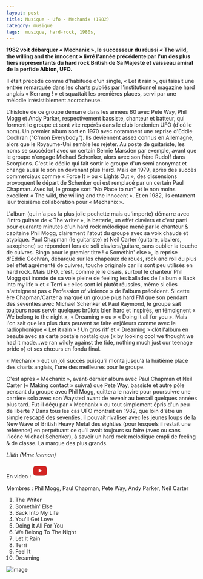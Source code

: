 ```yaml
---
layout: post
title: Musique - Ufo - Mechanix (1982)
category: musique
tags:  musique, hard-rock, 1980s, 
---
```


**1982 voit débarquer « Mechanix », le successeur du réussi « The wild, the willing and the innocent » livré l'année précédente par l'un des plus fiers représentants du hard rock British de Sa Majesté et vaisseau amiral de la perfide Albion, UFO.**

Il était précédé comme d'habitude d'un single, « Let it rain », qui faisait une entrée remarquée dans les charts publiés par l'institutionnel magazine hard anglais « Kerrang ! » et squattait les premières places, servi par une mélodie irrésistiblement accrocheuse.

L'histoire de ce groupe démarre dans les années 60 avec Pete Way, Phil Mogg et Andy Parker, respectivement bassiste, chanteur et batteur, qui forment le groupe et sont vite repérés dans le club londonien UFO (d'où le nom). Un premier album sort en 1970 avec notamment une reprise d'Eddie Cochran ("C'mon Everybody"). Ils deviennent assez connus en Allemagne, alors que le Royaume-Uni semble les rejeter. Au poste de guitariste, les noms se succèdent avec un certain Bernie Marsden par exemple, avant que le groupe n'engage Michael Schenker, alors avec son frère Rudolf dans Scorpions. C'est le déclic qui fait sortir le groupe d'un semi anonymat et change aussi le son en devenant plus Hard. Mais en 1979, après des succès commerciaux comme « Force It » ou « Lights Out », des dissensions provoquent le départ de Schenker qui est remplacé par un certain Paul Chapman. Avec lui, le groupe sort "No Place to run" et le non moins excellent « The wild, the willing and the innocent ». Et en 1982, ils entament leur troisième collaboration pour « Mechanix ».

L'album (qui n'a pas la plus jolie pochette mais qu'importe) démarre avec l'intro guitare de « The writer », la batterie, un effet claviers et c'est parti pour quarante minutes d'un hard rock mélodique mené par le chanteur & capitaine Phil Mogg, clairement l'atout du groupe avec sa voix chaude et atypique. Paul Chapman (le guitariste) et Neil Carter (guitare, claviers, saxophone) se répondent lors de soli claviers/guitare, sans oublier la touche de cuivres. Bingo pour le premier titre ! « Somethin' else », la reprise d'Eddie Cochran, débarque sur les chapeaux de roues, rock and roll du plus bel effet agrémenté de cuivres, touche originale car ils sont peu utilisés en hard rock. Mais UFO, c'est, comme je le disais, surtout le chanteur Phil Mogg qui inonde de sa voix pleine de feeling les ballades de l'album « Back into my life » et « Terri » : elles sont ici plutôt réussies, même si elles n'atteignent pas « Profession of violence » de l'album précédent. Si cette ère Chapman/Carter a marqué un groupe plus hard FM que son pendant des seventies avec Michael Schenker et Paul Raymond, le groupe sait toujours nous servir quelques brûlots bien hard et inspirés, en témoignent « We belong to the night », « Dreaming » ou » « Doing it all for you ». Mais l'on sait que les plus durs peuvent se faire enjôleurs comme avec le radiophonique « Let it rain » ! Un gros riff et « Dreaming » clôt l'album en beauté avec sa carte postale nostalgique (« by looking cool we thought we had it made…we ran wildly against the tide, nothing much just our teenage pride ») et ses chœurs en fondu final.

« Mechanix » eut un joli succès puisqu'il monta jusqu'à la huitième place des charts anglais, l'une des meilleures pour le groupe.

C'est après « Mechanix », avant-dernier album avec Paul Chapman et Neil Carter (« Making contact » suivra) que Pete Way, bassiste et autre pôle pensant du groupe avec Phil Mogg, quittera le navire pour poursuivre une carrière solo avec son Waysted avant de revenir au bercail quelques années plus tard. Fut-il déçu par « Mechanix » ou tout simplement épris d'un peu de liberté ? Dans tous les cas UFO montrait en 1982, que loin d'être un simple rescapé des seventies, il pouvait rivaliser avec les jeunes loups de la New Wave of British Heavy Metal des eighties (pour lesquels il restait une référence) en perpétuant ce qu'il avait toujours su faire (avec ou sans l'icône Michael Schenker), à savoir un hard rock mélodique empli de feeling & de classe. La marque des plus grands.

*Lilith (Mme Iceman)*


En video : [![video](/images/youtube.png)](https://www.youtube.com/watch?v=NcRj6kdOjI4)

Membres : Phil Mogg, Paul Chapman, Pete Way, Andy Parker, Neil Carter

1. The Writer
2. Somethin' Else
3. Back Into My Life
4. You'll Get Love
5. Doing It All For You
6. We Belong To The Night
7. Let It Rain
8. Terri 
9. Feel It
10. Dreaming

![image](https://filedn.eu/llqi9IBxlYouGRXYG2xlROb/img/2009/ufomechanix.jpg)

